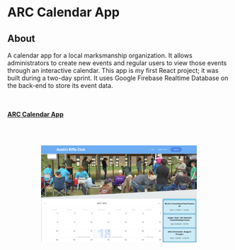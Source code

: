 # ARC Calendar App

## About

A calendar app for a local marksmanship organization. It allows administrators to create new events and regular users to view those events through an interactive calendar. This app is my first React project; it was built during a two-day sprint. It uses Google Firebase Realtime Database on the back-end to store its event data.  

<br/><br/>
 <a href="https://https://react-http-1f2ca.web.app/" >**ARC Calendar App**</a>
 
 <br/><br/>
 <p align="center"><img src="/images/arc.png" alt="Arc website app image" width="70%" height="auto" />  </p>
